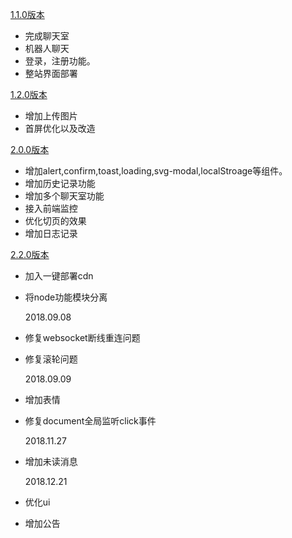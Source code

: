 [1.1.0版本](https://github.com/hua1995116/webchat/tree/v1.0.0)

- 完成聊天室
- 机器人聊天
- 登录，注册功能。
- 整站界面部署

[1.2.0版本](https://github.com/hua1995116/webchat/tree/v1.2.0)

- 增加上传图片
- 首屏优化以及改造

[2.0.0版本](https://github.com/hua1995116/webchat/tree/v2.0.0)

- 增加alert,confirm,toast,loading,svg-modal,localStroage等组件。
- 增加历史记录功能
- 增加多个聊天室功能
- 接入前端监控
- 优化切页的效果
- 增加日志记录

[2.2.0版本](https://github.com/hua1995116/webchat/tree/v2.2.0)

- 加入一键部署cdn
- 将node功能模块分离

  2018.09.08

- 修复websocket断线重连问题
- 修复滚轮问题

  2018.09.09

- 增加表情
- 修复document全局监听click事件

  2018.11.27

- 增加未读消息

  2018.12.21

- 优化ui
- 增加公告
